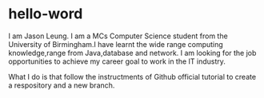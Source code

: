 # hello-word

I am Jason Leung. I am a MCs Computer Science student from the University of Birmingham.I have learnt the wide range computing knowledge,range from Java,database and network. I am looking for the job opportunities to achieve my career goal to work in the IT industry.

What I do is that follow the instructments of Github official tutorial to create a respository and a new branch.

